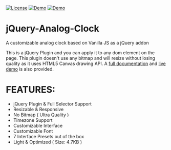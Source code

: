 [![License](https://img.shields.io/github/license/dexise/jQuery-Analog-Clock)](https://github.com/dexise/jQuery-Analog-Clock/blob/master/LICENSE)
[![Demo](https://img.shields.io/badge/Demo-Live-green)](https://docs.handy.tools/analog-clock-jquery-plugin/v1.0/configuration-and-preset)
[![Demo](https://img.shields.io/badge/Docs-Read-blue)](https://docs.handy.tools/analog-clock-jquery-plugin/v1.0/getting-started)

# jQuery-Analog-Clock
A customizable analog clock based on Vanilla JS as a jQuery addon

This is a jQuery Plugin and you can apply it to any dom element on the page.
This plugin doesn't use any bitmap and will resize without losing quality as it uses HTML5 Canvas drawing API.
A [full documentation](https://docs.handy.tools/analog-clock-jquery-plugin/v1.0/getting-started) and [live demo](https://docs.handy.tools/analog-clock-jquery-plugin/v1.0/configuration-and-preset) is also provided.

# FEATURES:
- jQuery Plugin & Full Selector Support
- Resizable & Responsive
- No Bitmap ( Ultra Quality )
- Timezone Support
- Customizable Interface
- Customizable Font
- 7 Interface Presets out of the box
- Light & Optimized ( Size: 4.7KB )
